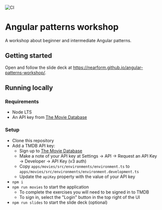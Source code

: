 ![CI](https://github.com/nearform/hub-template/actions/workflows/ci.yml/badge.svg?event=push)

# Angular patterns workshop

A workshop about beginner and intermediate Angular patterns.

## Getting started

Open and follow the slide deck at https://nearform.github.io/angular-patterns-workshop/.

## Running locally

### Requirements

- Node LTS
- An API key from [The Movie Database](https://developers.themoviedb.org/3/getting-started/authentication)

### Setup

- Clone this repository
- Add a TMDB API key:
  - Sign up to [The Movie Database](https://www.themoviedb.org/) 
  - Make a note of your API key at Settings -> API -> Request an API Key -> Developer -> API Key (v3 auth)
  - Copy `apps/movies/src/environments/environment.ts` to `apps/movies/src/environments/environment.development.ts`
  - Update the `apiKey` property with the value of your API key
- `npm i`
- `npm run movies` to start the application
  - To complete the exercises you will need to be signed in to TMDB
  - To sign in, select the "Login" button in the top right of the UI
- `npm run slides` to start the slide deck (optional)
